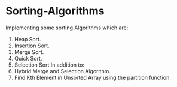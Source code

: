 # Sorting-Algorithms
Implementing some sorting Algorithms which are:
1. Heap Sort.
2. Insertion Sort.
3. Merge Sort.
4. Quick Sort.
5. Selection Sort
In addition to:
1. Hybrid Merge and Selection Algorithm.
2. Find Kth Element in Unsorted Array using the partition function.
